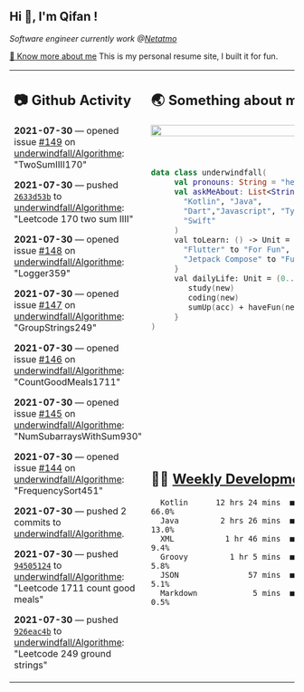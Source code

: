 <h2> Hi 👋, I'm Qifan ! </h2>
<p><em>Software engineer currently work @<a href="https://www.netatmo.com">Netatmo</a>
</em></p><p><a href="https://qifanyang.com/resume" target="_blank"> 🔭 Know more about me</a> This is my personal resume site, I built it for fun.</p>
<table><tr><td valign="top" rowspan="2">

 ## 📷 Github Activity
 <!-- githubActivity starts -->
  **2021-07-30** — opened issue [#149](https://api.github.com/repos/underwindfall/Algorithme/issues/149) on [underwindfall/Algorithme](https://api.github.com/repos/underwindfall/Algorithme): "TwoSumIIII170"

  **2021-07-30** — pushed [`2633d53b`](https://github.com/underwindfall/Algorithme/commit/2633d53b0743563e7caa3ebcfeef3b3140822d81) to [underwindfall/Algorithme](https://api.github.com/repos/underwindfall/Algorithme): "Leetcode 170 two sum IIII"

  **2021-07-30** — opened issue [#148](https://api.github.com/repos/underwindfall/Algorithme/issues/148) on [underwindfall/Algorithme](https://api.github.com/repos/underwindfall/Algorithme): "Logger359"

  **2021-07-30** — opened issue [#147](https://api.github.com/repos/underwindfall/Algorithme/issues/147) on [underwindfall/Algorithme](https://api.github.com/repos/underwindfall/Algorithme): "GroupStrings249"

  **2021-07-30** — opened issue [#146](https://api.github.com/repos/underwindfall/Algorithme/issues/146) on [underwindfall/Algorithme](https://api.github.com/repos/underwindfall/Algorithme): "CountGoodMeals1711"

  **2021-07-30** — opened issue [#145](https://api.github.com/repos/underwindfall/Algorithme/issues/145) on [underwindfall/Algorithme](https://api.github.com/repos/underwindfall/Algorithme): "NumSubarraysWithSum930"

  **2021-07-30** — opened issue [#144](https://api.github.com/repos/underwindfall/Algorithme/issues/144) on [underwindfall/Algorithme](https://api.github.com/repos/underwindfall/Algorithme): "FrequencySort451"

  **2021-07-30** — pushed 2 commits to [underwindfall/Algorithme](https://api.github.com/repos/underwindfall/Algorithme).

  **2021-07-30** — pushed [`94505124`](https://github.com/underwindfall/Algorithme/commit/94505124d442f363d52b1af6d24fe9434217678e) to [underwindfall/Algorithme](https://api.github.com/repos/underwindfall/Algorithme): "Leetcode 1711 count good meals"

  **2021-07-30** — pushed [`926eac4b`](https://github.com/underwindfall/Algorithme/commit/926eac4b6cf2f4fb4cfba0b9163c2ecd79bd0632) to [underwindfall/Algorithme](https://api.github.com/repos/underwindfall/Algorithme): "Leetcode 249 ground strings"
 <!-- githubActivity ends -->
 </td><td valign="top">

 ## 🌏 Something about me
 <!-- profile starts -->
 <a href="https://github.com/underwindfall" width="100%">
   <img src="http://github-readme-streak-stats.herokuapp.com?user=underwindfall&theme=algolia&hide_border=true&dates=30DD8A&background=00000000" width="100%"/>
 </a>
 <br/>
 <br/>
 <br/>

 ```kotlin
 data class underwindfall(
      val pronouns: String = "he|him",
      val askMeAbout: List<String> = listOf(
        "Kotlin", "Java",
        "Dart","Javascript", "Typescript",
        "Swift"
      )
      val toLearn: () -> Unit = {
        "Flutter" to "For Fun",
        "Jetpack Compose" to "Future"
      }
      val dailyLife: Unit = (0..end).reduce { acc, new ->
         study(new)
         coding(new)
         sumUp(acc) + haveFun(new)
      }
 )
 ```
 <!-- profile ends -->
 </td></tr><tr><td valign="top">

 ## 🏊‍♂️ <a href="https://gist.github.com/underwindfall/377ee88ba1fabd1e93516e48ca9c61eb" target="_blank">Weekly Development Breakdown</a>
  <!-- codeTime starts -->
  ```text
    Kotlin      12 hrs 24 mins  ■■■■■■■■■■■■■■■■■■■◱□□□□  66.0%
    Java         2 hrs 26 mins  ■■■■■■▥□□□□□□□□□□□□□□□□□  13.0%
    XML           1 hr 46 mins  ■■■■■▦□□□□□□□□□□□□□□□□□□   9.4%
    Groovy         1 hr 5 mins  ■■■■▦□□□□□□□□□□□□□□□□□□□   5.8%
    JSON               57 mins  ■■■■▦□□□□□□□□□□□□□□□□□□□   5.1%
    Markdown            5 mins  ■■■▥□□□□□□□□□□□□□□□□□□□□   0.5%
  ```
  <!-- codeTime starts -->
  </td></tr></table>